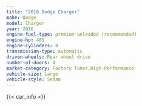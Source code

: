 ```yaml
---
title: "2016 Dodge Charger"
make: Dodge
model: Charger
year: 2016
engine-fuel-type: premium unleaded (recommended)
engine-hp: 485
engine-cylinders: 8
transmission-type: Automatic
driven-wheels: Rear wheel drive
number-of-doors: 4
market-category: Factory Tuner,High-Performance
vehicle-size: Large
vehicle-style: Sedan
---
```


{{< car_info >}}
